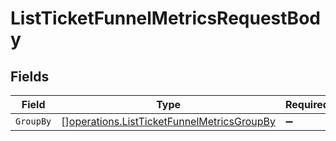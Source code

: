 # ListTicketFunnelMetricsRequestBody


## Fields

| Field                                                                                                    | Type                                                                                                     | Required                                                                                                 | Description                                                                                              |
| -------------------------------------------------------------------------------------------------------- | -------------------------------------------------------------------------------------------------------- | -------------------------------------------------------------------------------------------------------- | -------------------------------------------------------------------------------------------------------- |
| `GroupBy`                                                                                                | [][operations.ListTicketFunnelMetricsGroupBy](../../models/operations/listticketfunnelmetricsgroupby.md) | :heavy_minus_sign:                                                                                       | N/A                                                                                                      |